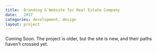 ```yaml
---
title:  Branding & Website for Real Estate Company
date:   2017
categories: development, design
layout: project
---
```


Coming Soon. The project is older, but the site is new, and their paths haven’t crossed yet.